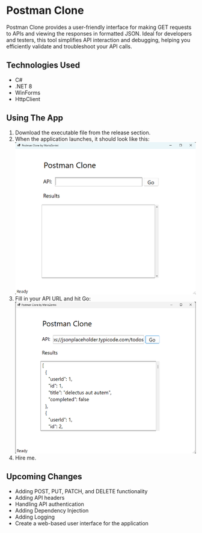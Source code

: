 # Postman Clone
Postman Clone provides a user-friendly interface for making GET requests to APIs and viewing the responses in formatted JSON.
Ideal for developers and testers, this tool simplifies API interaction and debugging, helping you efficiently validate and troubleshoot your API calls.

## Technologies Used
* C#
* .NET 8
* WinForms
* HttpClient

## Using The App
1. Download the executable file from the release section.
2. When the application launches, it should look like this:
![Postman Clone App ready to run](Images/screenshot1.png "Ready to Run")
3. Fill in your API URL and hit Go:
![Postman Clone App results](Images/screenshot2.png "Run Results")
4. Hire me.

## Upcoming Changes
* Adding POST, PUT, PATCH, and DELETE functionality
* Adding API headers
* Handling API authentication
* Adding Dependency Injection
* Adding Logging
* Create a web-based user interface for the application
